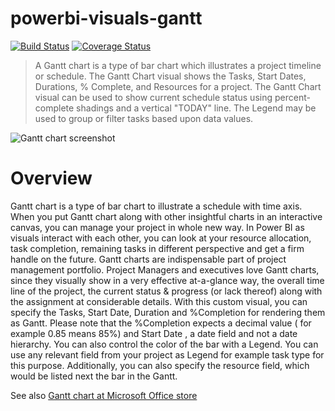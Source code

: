 # powerbi-visuals-gantt
[![Build Status](https://travis-ci.org/Microsoft/powerbi-visuals-gantt.svg?branch=master)](https://travis-ci.org/Microsoft/powerbi-visuals-gantt) [![Coverage Status](https://coveralls.io/repos/github/Microsoft/powerbi-visuals-gantt/badge.svg?branch=master)](https://coveralls.io/github/Microsoft/powerbi-visuals-gantt?branch=master)

> A Gantt chart is a type of bar chart which illustrates a project timeline or schedule. The Gantt Chart visual shows the Tasks, Start Dates, Durations, % Complete, and Resources for a project. The Gantt Chart visual can be used to show current schedule status using percent-complete shadings and a vertical "TODAY" line. The Legend may be used to group or filter tasks based upon data values.

![Gantt chart screenshot](https://az158878.vo.msecnd.net/marketing/Partner_21474836617/Product_42949680585/Asset_d4b95705-7e6b-47a1-8bf8-cfa80a0611e8/Ganttscreenshot1.png)

# Overview

Gantt chart is a type of bar chart to illustrate a schedule with time axis. When you put Gantt chart along with other insightful charts in an interactive canvas, you can manage your project in whole new way. In Power BI as visuals interact with each other, you can look at your resource allocation, task completion, remaining tasks in different perspective and get a firm handle on the future.
Gantt charts are indispensable part of project management portfolio. Project Managers and executives love Gantt charts, since they visually show in a very effective at-a-glance way, the overall time line of the project, the current status & progress (or lack thereof) along with the assignment at considerable details.
With this custom visual, you can specify the Tasks, Start Date, Duration and %Completion for rendering them as Gantt. Please note that the %Completion expects a decimal value ( for example 0.85 means 85%) and Start Date , a date field and not a date hierarchy.
You can also control the color of the bar with a Legend. You can use any relevant field from your project as Legend for example task type for this purpose. Additionally, you can also specify the resource field, which would be listed next the bar in the Gantt.

See also [Gantt chart at Microsoft Office store](https://store.office.com/en-us/app.aspx?assetid=WA104380765&sourcecorrid=968c5e90-8711-48fe-b9b4-a15ad9fe8dc4&searchapppos=0&ui=en-US&rs=en-US&ad=US&appredirect=false)